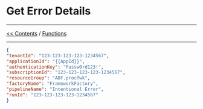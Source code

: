# Get Error Details

___
[<< Contents](/ADF.procfwk/contents) / [Functions](/ADF.procfwk/functions)

___


```json
{
"tenantId": "123-123-123-123-1234567",
"applicationId": "{{AppId}}",
"authenticationKey": "Passw0rd123!",
"subscriptionId": "123-123-123-123-1234567",
"resourceGroup": "ADF.procfwk",
"factoryName": "FrameworkFactory",
"pipelineName": "Intentional Error",
"runId": "123-123-123-123-1234567"
}
```
